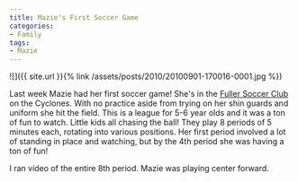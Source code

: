 ```yaml
---
title: Mazie's First Soccer Game
categories:
- Family
tags:
- Mazie
---
```


![]({{ site.url }}{% link /assets/posts/2010/20100901-170016-0001.jpg %})
  



Last week Mazie had her first soccer game! She's in the [Fuller Soccer Club](http://fullersoccer.blogspot.com/) on the Cyclones. With no practice aside from trying on her shin guards and uniform she hit the field.
This is a league for 5-6 year olds and it was a ton of fun to watch. Little kids all chasing the ball! They play 8 periods of 5 minutes each, rotating into various positions. Her first period involved a lot of standing in place and watching, but by the 4th period she was having a ton of fun!

I ran video of the entire 8th period. Mazie was playing center forward.

